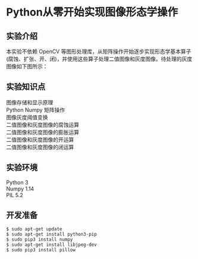 # Python从零开始实现图像形态学操作  

## 实验介绍  

本实验不依赖 OpenCV 等图形处理库，从矩阵操作开始逐步实现形态学基本算子(腐蚀、扩张、开、闭)，并使用这些算子处理二值图像和灰度图像。待处理的灰度图像如下图所示：  

## 实验知识点  

图像存储和显示原理  
Python Numpy 矩阵操作  
图像灰度阈值变换  
二值图像和灰度图像的腐蚀运算  
二值图像和灰度图像的膨胀运算  
二值图像和灰度图像的开运算  
二值图像和灰度图像的闭运算  

## 实验环境  

Python 3  
Numpy 1.14  
PIL 5.2  

## 开发准备  

```
$ sudo apt-get update
$ sudo apt-get install python3-pip
$ sudo pip3 install numpy
$ sudo apt-get install libjpeg-dev
$ sudo pip3 install pillow
```